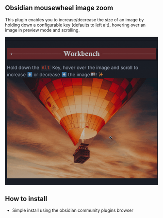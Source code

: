 ## Obsidian mousewheel image zoom

This plugin enables you to increase/decrease the size of an image by holding down a configurable key (defaults to 
left alt), hovering over an image in preview mode and scrolling.

![plugin demo](Animation.gif)

## How to install
- Simple install using the obsidian community plugins browser
